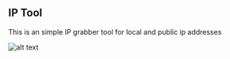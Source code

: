 ## IP Tool
This is an simple IP grabber tool for local and public ip addresses



![alt text](https://i.imgur.com/jITX7xy.png)
